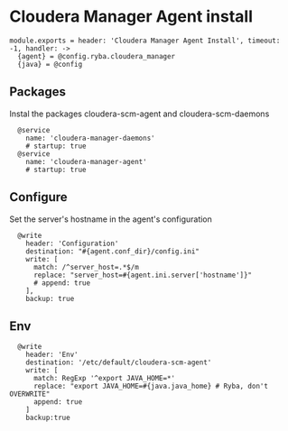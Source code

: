 
# Cloudera Manager Agent install

    module.exports = header: 'Cloudera Manager Agent Install', timeout: -1, handler: ->
      {agent} = @config.ryba.cloudera_manager
      {java} = @config

## Packages

Instal the packages cloudera-scm-agent and cloudera-scm-daemons

      @service
        name: 'cloudera-manager-daemons'
        # startup: true
      @service
        name: 'cloudera-manager-agent'
        # startup: true

## Configure

Set the server's hostname in the agent's configuration

      @write
        header: 'Configuration'
        destination: "#{agent.conf_dir}/config.ini"
        write: [
          match: /^server_host=.*$/m
          replace: "server_host=#{agent.ini.server['hostname']}"
          # append: true
        ],
        backup: true

## Env

      @write
        header: 'Env'
        destination: '/etc/default/cloudera-scm-agent'
        write: [
          match: RegExp '^export JAVA_HOME=*'
          replace: "export JAVA_HOME=#{java.java_home} # Ryba, don't OVERWRITE"
          append: true
        ]
        backup:true
